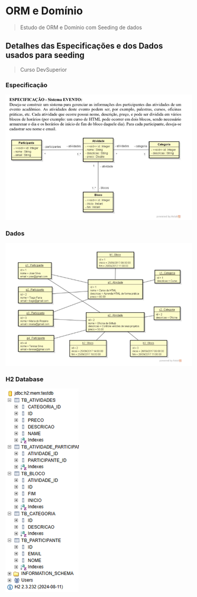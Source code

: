 # ORM e Domínio
> Estudo de ORM e Domínio com Seeding de dados

## Detalhes das Especificações e dos Dados usados para seeding
> Curso DevSuperior

### Especificação
![Especificação](/ScreenShots/especificacao_orm.png)
### Dados
![Seeding](/ScreenShots/seeding_orm.png)
### H2 Database
![H2](/ScreenShots/h2_db.png)


 
